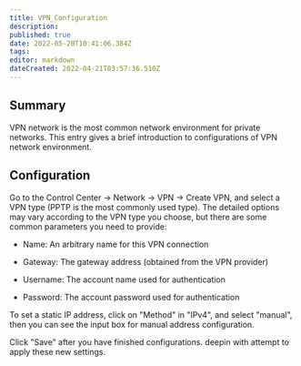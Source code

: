 ```yaml
---
title: VPN_Configuration
description: 
published: true
date: 2022-05-20T10:41:06.384Z
tags: 
editor: markdown
dateCreated: 2022-04-21T03:57:36.510Z
---
```


## Summary

VPN network is the most common network environment for private networks. This entry gives a brief introduction to configurations of VPN network environment.

## Configuration

Go to the Control Center -> Network -> VPN -> Create VPN, and select a VPN type (PPTP is the most commonly used type). The detailed options may vary according to the VPN type you choose, but there are some common parameters you need to provide:

* Name: An arbitrary name for this VPN connection

* Gateway: The gateway address (obtained from the VPN provider)

* Username: The account name used for authentication

* Password: The account password used for authentication

To set a static IP address, click on "Method" in "IPv4", and select "manual", then you can see the input box for manual address configuration.

Click "Save" after you have finished configurations. deepin with attempt to apply these new settings.
